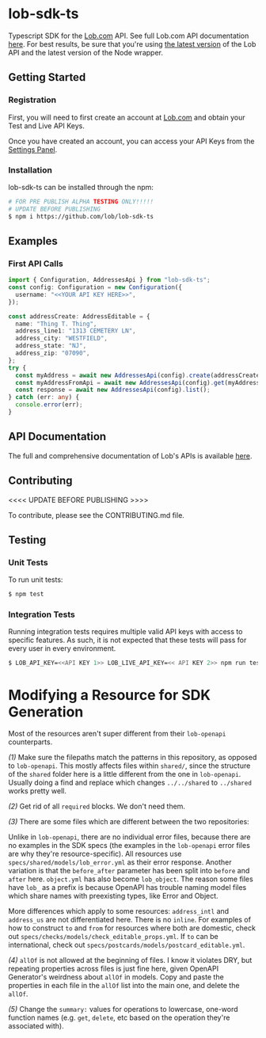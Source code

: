 # lob-sdk-ts

Typescript SDK for the [Lob.com](https://lob.com) API. See full Lob.com API documentation [here](https://lob.com/docs/node). For best results, be sure that you're using [the latest version](https://lob.com/docs/node#version) of the Lob API and the latest version of the Node wrapper.

## Getting Started

### Registration

First, you will need to first create an account at [Lob.com](https://dashboard.lob.com/#/register) and obtain your Test and Live API Keys.

Once you have created an account, you can access your API Keys from the [Settings Panel](https://dashboard.lob.com/#/settings).

### Installation

lob-sdk-ts can be installed through the npm:

```bash
# FOR PRE PUBLISH ALPHA TESTING ONLY!!!!!
# UPDATE BEFORE PUBLISHING
$ npm i https://github.com/lob/lob-sdk-ts
```

## Examples

### First API Calls

```typescript
import { Configuration, AddressesApi } from "lob-sdk-ts";
const config: Configuration = new Configuration({
  username: "<<YOUR API KEY HERE>>",
});

const addressCreate: AddressEditable = {
  name: "Thing T. Thing",
  address_line1: "1313 CEMETERY LN",
  address_city: "WESTFIELD",
  address_state: "NJ",
  address_zip: "07090",
};
try {
  const myAddress = await new AddressesApi(config).create(addressCreate);
  const myAddressFromApi = await new AddressesApi(config).get(myAddress.id);
  const response = await new AddressesApi(config).list();
} catch (err: any) {
  console.error(err);
}
```

## API Documentation

The full and comprehensive documentation of Lob's APIs is available [here](https://docs.lob.com/).

## Contributing

<<<< UPDATE BEFORE PUBLISHING >>>>

To contribute, please see the CONTRIBUTING.md file.

## Testing

### Unit Tests

To run unit tests:

```bash
$ npm test
```

### Integration Tests

Running integration tests requires multiple valid API keys with access to specific features. As such, it is not expected that these tests will pass for every user in every environment.

```bash
$ LOB_API_KEY=<<API KEY 1>> LOB_LIVE_API_KEY=<< API KEY 2>> npm run test:integration
```

# Modifying a Resource for SDK Generation

Most of the resources aren't super different from their `lob-openapi` counterparts.

_(1)_ Make sure the filepaths match the patterns in this repository, as opposed to `lob-openapi`. This mostly affects files within `shared/`, since the structure of the `shared` folder here is a little different from the one in `lob-openapi`. Usually doing a find and replace which changes `../../shared` to `../shared` works pretty well.

_(2)_ Get rid of all `required` blocks. We don't need them.

_(3)_ There are some files which are different between the two repositories:

Unlike in `lob-openapi`, there are no individual error files, because there are no examples in the SDK specs (the examples in the `lob-openapi` error files are why they're resource-specific). All resources use `specs/shared/models/lob_error.yml` as their error response. Another variation is that the `before_after` parameter has been split into `before` and `after` here. `object.yml` has also become `lob_object`. The reason some files have `lob_` as a prefix is because OpenAPI has trouble naming model files which share names with preexisting types, like Error and Object.

More differences which apply to some resources: `address_intl` and `address_us` are not differentiated here. There is no `inline`. For examples of how to construct `to` and `from` for resources where both are domestic, check out `specs/checks/models/check_editable_props.yml`. If `to` can be international, check out `specs/postcards/models/postcard_editable.yml`.

_(4)_ `allOf` is not allowed at the beginning of files. I know it violates DRY, but repeating properties across files is just fine here, given OpenAPI Generator's weirdness about `allOf` in models. Copy and paste the properties in each file in the `allOf` list into the main one, and delete the `allOf`.

_(5)_ Change the `summary:` values for operations to lowercase, one-word function names (e.g. `get`, `delete`, etc based on the operation they're associated with).
